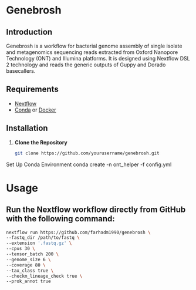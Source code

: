 # Genebrosh

## Introduction

Genebrosh is a workflow for bacterial genome assembly of single isolate and metagenomics sequencing reads extracted from Oxford Nanopore Technology (ONT) and Illumina platforms. It is designed using Nextflow DSL 2 technology and reads the generic outputs of Guppy and Dorado basecallers.

## Requirements

- [Nextflow](https://www.nextflow.io/docs/latest/index.html)
- [Conda](https://docs.conda.io/en/latest/miniconda.html) or [Docker](https://www.docker.com/)

## Installation

1. **Clone the Repository**
   ```sh
   git clone https://github.com/yourusername/genebrosh.git
   
Set Up Conda Environment
conda create -n ont_helper -f config.yml




# Usage
## Run the Nextflow workflow directly from GitHub with the following command:

   ```sh
   nextflow run https://github.com/farhadm1990/genebrosh \
   --fastq_dir /path/to/fastq \
   --extension '.fastq.gz' \
   --cpus 30 \
   --tensor_batch 200 \
   --genome_size 6 \
   --coverage 80 \
   --tax_class true \
   --checkm_lineage_check true \
   --prok_annot true



